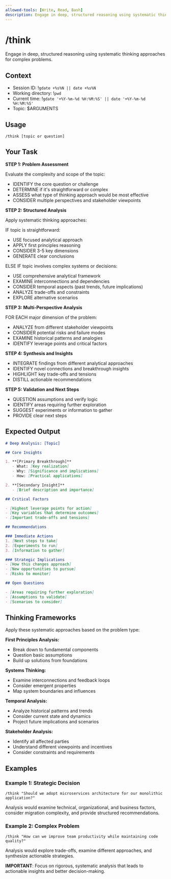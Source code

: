 ```yaml
---
allowed-tools: [Write, Read, Bash]
description: Engage in deep, structured reasoning using systematic thinking approaches
---
```


# /think

Engage in deep, structured reasoning using systematic thinking approaches for complex problems.

## Context

- Session ID: !`gdate +%s%N || date +%s%N`
- Working directory: !`pwd`
- Current time: !`gdate '+%Y-%m-%d %H:%M:%S' || date '+%Y-%m-%d %H:%M:%S'`
- Topic: $ARGUMENTS

## Usage

```
/think [topic or question]
```

## Your Task

**STEP 1: Problem Assessment**

Evaluate the complexity and scope of the topic:

- IDENTIFY the core question or challenge
- DETERMINE if it's straightforward or complex
- ASSESS what type of thinking approach would be most effective
- CONSIDER multiple perspectives and stakeholder viewpoints

**STEP 2: Structured Analysis**

Apply systematic thinking approaches:

IF topic is straightforward:
- USE focused analytical approach
- APPLY first principles reasoning
- CONSIDER 3-5 key dimensions
- GENERATE clear conclusions

ELSE IF topic involves complex systems or decisions:
- USE comprehensive analytical framework
- EXAMINE interconnections and dependencies
- CONSIDER temporal aspects (past trends, future implications)
- ANALYZE trade-offs and constraints
- EXPLORE alternative scenarios

**STEP 3: Multi-Perspective Analysis**

FOR EACH major dimension of the problem:
- ANALYZE from different stakeholder viewpoints
- CONSIDER potential risks and failure modes
- EXAMINE historical patterns and analogies
- IDENTIFY leverage points and critical factors

**STEP 4: Synthesis and Insights**

- INTEGRATE findings from different analytical approaches
- IDENTIFY novel connections and breakthrough insights
- HIGHLIGHT key trade-offs and tensions
- DISTILL actionable recommendations

**STEP 5: Validation and Next Steps**

- QUESTION assumptions and verify logic
- IDENTIFY areas requiring further exploration
- SUGGEST experiments or information to gather
- PROVIDE clear next steps

## Expected Output

```markdown
# Deep Analysis: [Topic]

## Core Insights

1. **[Primary Breakthrough]**
   - What: [Key realization]
   - Why: [Significance and implications]
   - How: [Practical applications]

2. **[Secondary Insight]**
   - [Brief description and importance]

## Critical Factors

- [Highest leverage points for action]
- [Key variables that determine outcomes]
- [Important trade-offs and tensions]

## Recommendations

### Immediate Actions
1. [Next steps to take]
2. [Experiments to run]
3. [Information to gather]

### Strategic Implications
- [How this changes approach]
- [New opportunities to pursue]
- [Risks to monitor]

## Open Questions

- [Areas requiring further exploration]
- [Assumptions to validate]
- [Scenarios to consider]
```

## Thinking Frameworks

Apply these systematic approaches based on the problem type:

**First Principles Analysis:**
- Break down to fundamental components
- Question basic assumptions
- Build up solutions from foundations

**Systems Thinking:**
- Examine interconnections and feedback loops
- Consider emergent properties
- Map system boundaries and influences

**Temporal Analysis:**
- Analyze historical patterns and trends
- Consider current state and dynamics
- Project future implications and scenarios

**Stakeholder Analysis:**
- Identify all affected parties
- Understand different viewpoints and incentives
- Consider constraints and requirements

## Examples

### Example 1: Strategic Decision
`/think "Should we adopt microservices architecture for our monolithic application?"`

Analysis would examine technical, organizational, and business factors, consider migration complexity, and provide structured recommendations.

### Example 2: Complex Problem
`/think "How can we improve team productivity while maintaining code quality?"`

Analysis would explore trade-offs, examine different approaches, and synthesize actionable strategies.

**IMPORTANT**: Focus on rigorous, systematic analysis that leads to actionable insights and better decision-making.